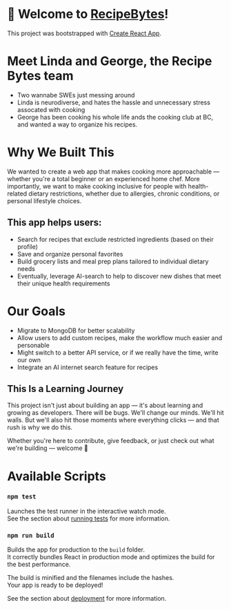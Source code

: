 # 🥪 Welcome to [RecipeBytes](https://lindazhang23.github.io/RecipeBytes/)!

This project was bootstrapped with [Create React App](https://github.com/facebook/create-react-app).

# Meet Linda and George, the Recipe Bytes team

- Two wannabe SWEs just messing around
- Linda is neurodiverse, and hates the hassle and unnecessary stress assocated with cooking
- George has been cooking his whole life ands the cooking club at BC, and wanted a way to organize his recipes.

# Why We Built This

We wanted to create a web app that makes cooking more approachable — whether you're a total beginner or an experienced home chef. More importantly, we want to make cooking inclusive for people with health-related dietary restrictions, whether due to allergies, chronic conditions, or personal lifestyle choices.

## This app helps users:

- Search for recipes that exclude restricted ingredients (based on their profile)
- Save and organize personal favorites
- Build grocery lists and meal prep plans tailored to individual dietary needs
- Eventually, leverage AI-search to help to discover new dishes that meet their unique health requirements

# Our Goals

- Migrate to MongoDB for better scalability
- Allow users to add custom recipes, make the workflow much easier and personable
- Might switch to a better API service, or if we really have the time, write our own
- Integrate an AI internet search feature for recipes

## This Is a Learning Journey

This project isn't just about building an app — it's about learning and growing as developers.
There will be bugs. We'll change our minds. We'll hit walls.
But we'll also hit those moments where everything clicks — and that rush is why we do this.

Whether you're here to contribute, give feedback, or just check out what we're building — welcome 🫶

# Available Scripts

### `npm test`

Launches the test runner in the interactive watch mode.\
See the section about [running tests](https://facebook.github.io/create-react-app/docs/running-tests) for more information.

### `npm run build`

Builds the app for production to the `build` folder.\
It correctly bundles React in production mode and optimizes the build for the best performance.

The build is minified and the filenames include the hashes.\
Your app is ready to be deployed!

See the section about [deployment](https://facebook.github.io/create-react-app/docs/deployment) for more information.
